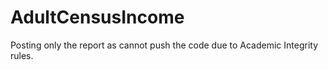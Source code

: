 # AdultCensusIncome

Posting only the report as cannot push the code due to Academic Integrity rules.
